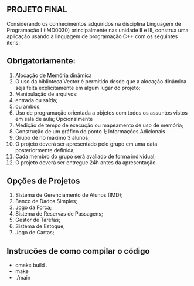 ## PROJETO FINAL

Considerando os conhecimentos adquiridos na disciplina Linguagem de Programação I (IMD0030)
principalmente nas unidade II e III, construa uma aplicação usando a linguagem de programação
C++ com os seguintes itens:

## Obrigatoriamente:

1. Alocação de Memória dinâmica
1. O uso da biblioteca Vector é permitido desde que a alocação dinâmica seja feita
explicitamente em algum lugar do projeto;
2. Manipulação de arquivos:
1. entrada ou saída;
2. ou ambos.
3. Uso de programação orientada a objetos com todos os assuntos vistos em sala de aula;
Opcionalmente
1. Medição de tempo de execução ou mapeamento de uso de memória;
2. Construção de um gráfico do ponto 1;
Informações Adicionais
1. Grupo de no máximo 3 alunos;
2. O projeto deverá ser apresentado pelo grupo em uma data posteriormente definida;
3. Cada membro do grupo será avaliado de forma individual;
4. O projeto deverá ser entregue 24h antes da apresentação.

## Opções de Projetos

1. Sistema de Gerenciamento de Alunos (IMD);
2. Banco de Dados Simples;
3. Jogo da Forca;
4. Sistema de Reservas de Passagens;
5. Gestor de Tarefas;
6. Sistema de Estoque;
7. Jogo de Cartas;

## Instrucões de como compilar o código

- cmake build .
- make
- ./main

